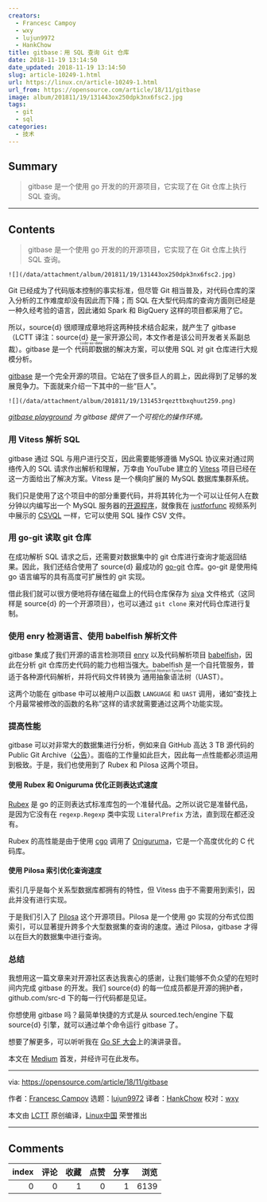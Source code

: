 ```yaml
---
creators:
  - Francesc Campoy
  - wxy
  - lujun9972
  - HankChow
title: gitbase：用 SQL 查询 Git 仓库
date: 2018-11-19 13:14:50
date_updated: 2018-11-19 13:14:50
slug: article-10249-1.html
url: https://linux.cn/article-10249-1.html
url_from: https://opensource.com/article/18/11/gitbase
image: album/201811/19/131443ox250dpk3nx6fsc2.jpg
tags:
  - git
  - sql
categories:
  - 技术
---
```


## Summary

> gitbase 是一个使用 go 开发的的开源项目，它实现了在 Git 仓库上执行 SQL 查询。

***

<!-- more -->

## Contents

> 
> gitbase 是一个使用 go 开发的的开源项目，它实现了在 Git 仓库上执行 SQL 查询。
> 
> 
> 

`![](/data/attachment/album/201811/19/131443ox250dpk3nx6fsc2.jpg)`

Git 已经成为了代码版本控制的事实标准，但尽管 Git 相当普及，对代码仓库的深入分析的工作难度却没有因此而下降；而 SQL 在大型代码库的查询方面则已经是一种久经考验的语言，因此诸如 Spark 和 BigQuery 这样的项目都采用了它。

所以，source{d} 很顺理成章地将这两种技术结合起来，就产生了 gitbase（LCTT 译注：source{d} 是一家开源公司，本文作者是该公司开发者关系副总裁）。gitbase 是一个<ruby> 代码即数据 <rt>  code-as-data </rt></ruby>的解决方案，可以使用 SQL 对 git 仓库进行大规模分析。

[gitbase](https://github.com/src-d/gitbase) 是一个完全开源的项目。它站在了很多巨人的肩上，因此得到了足够的发展竞争力。下面就来介绍一下其中的一些“巨人”。

`![](/data/attachment/album/201811/19/131453rqezttbxqhuut259.png)`

*[gitbase playground](https://github.com/src-d/gitbase-web) 为 gitbase 提供了一个可视化的操作环境。*

### 用 Vitess 解析 SQL

gitbase 通过 SQL 与用户进行交互，因此需要能够遵循 MySQL 协议来对通过网络传入的 SQL 请求作出解析和理解，万幸由 YouTube 建立的 [Vitess](https://github.com/vitessio/vitess) 项目已经在这一方面给出了解决方案。Vitess 是一个横向扩展的 MySQL 数据库集群系统。

我们只是使用了这个项目中的部分重要代码，并将其转化为一个可以让任何人在数分钟以内编写出一个 MySQL 服务器的[开源程序](https://github.com/src-d/go-mysql-server)，就像我在 [justforfunc](http://justforfunc.com/) 视频系列中展示的 [CSVQL](https://youtu.be/bcRDXAraprk) 一样，它可以使用 SQL 操作 CSV 文件。

### 用 go-git 读取 git 仓库

在成功解析 SQL 请求之后，还需要对数据集中的 git 仓库进行查询才能返回结果。因此，我们还结合使用了 source{d} 最成功的 [go-git](https://github.com/src-d/go-git) 仓库。go-git 是使用纯 go 语言编写的具有高度可扩展性的 git 实现。

借此我们就可以很方便地将存储在磁盘上的代码仓库保存为 [siva](https://github.com/src-d/siva) 文件格式（这同样是 source{d} 的一个开源项目），也可以通过 `git clone` 来对代码仓库进行复制。

### 使用 enry 检测语言、使用 babelfish 解析文件

gitbase 集成了我们开源的语言检测项目 [enry](https://github.com/src-d/enry) 以及代码解析项目 [babelfish](https://github.com/bblfsh/bblfshd)，因此在分析 git 仓库历史代码的能力也相当强大。babelfish 是一个自托管服务，普适于各种源代码解析，并将代码文件转换为<ruby> 通用抽象语法树 <rt>  Universal Abstract Syntax Tree </rt></ruby>（UAST）。

这两个功能在 gitbase 中可以被用户以函数 `LANGUAGE` 和 `UAST` 调用，诸如“查找上个月最常被修改的函数的名称”这样的请求就需要通过这两个功能实现。

### 提高性能

gitbase 可以对非常大的数据集进行分析，例如来自 GitHub 高达 3 TB 源代码的 Public Git Archive（[公告](https://blog.sourced.tech/post/announcing-pga/)）。面临的工作量如此巨大，因此每一点性能都必须运用到极致。于是，我们也使用到了 Rubex 和 Pilosa 这两个项目。

#### 使用 Rubex 和 Oniguruma 优化正则表达式速度

[Rubex](https://github.com/moovweb/rubex) 是 go 的正则表达式标准库包的一个准替代品。之所以说它是准替代品，是因为它没有在 `regexp.Regexp` 类中实现 `LiteralPrefix` 方法，直到现在都还没有。

Rubex 的高性能是由于使用 [cgo](https://golang.org/cmd/cgo/) 调用了 [Oniguruma](https://github.com/kkos/oniguruma)，它是一个高度优化的 C 代码库。

#### 使用 Pilosa 索引优化查询速度

索引几乎是每个关系型数据库都拥有的特性，但 Vitess 由于不需要用到索引，因此并没有进行实现。

于是我们引入了 [Pilosa](https://github.com/pilosa/pilosa) 这个开源项目。Pilosa 是一个使用 go 实现的分布式位图索引，可以显著提升跨多个大型数据集的查询的速度。通过 Pilosa，gitbase 才得以在巨大的数据集中进行查询。

### 总结

我想用这一篇文章来对开源社区表达我衷心的感谢，让我们能够不负众望的在短时间内完成 gitbase 的开发。我们 source{d} 的每一位成员都是开源的拥护者，github.com/src-d 下的每一行代码都是见证。

你想使用 gitbase 吗？最简单快捷的方式是从 sourced.tech/engine 下载 source{d} 引擎，就可以通过单个命令运行 gitbase 了。

想要了解更多，可以听听我在 [Go SF 大会](https://www.meetup.com/golangsf/events/251690574/)上的演讲录音。

本文在 [Medium](https://medium.com/sourcedtech/gitbase-exploring-git-repos-with-sql-95ec0986386c) 首发，并经许可在此发布。

---

via: <https://opensource.com/article/18/11/gitbase>

作者：[Francesc Campoy](https://opensource.com/users/francesc) 选题：[lujun9972](https://github.com/lujun9972) 译者：[HankChow](https://github.com/HankChow) 校对：[wxy](https://github.com/wxy)

本文由 [LCTT](https://github.com/LCTT/TranslateProject) 原创编译，[Linux中国](https://linux.cn/) 荣誉推出

***

## Comments


|   index |   评论 |   收藏 |   点赞 |   分享 |   浏览 |
|--------:|-------:|-------:|-------:|-------:|-------:|
|       0 |      0 |      1 |      0 |      1 |   6139 |
